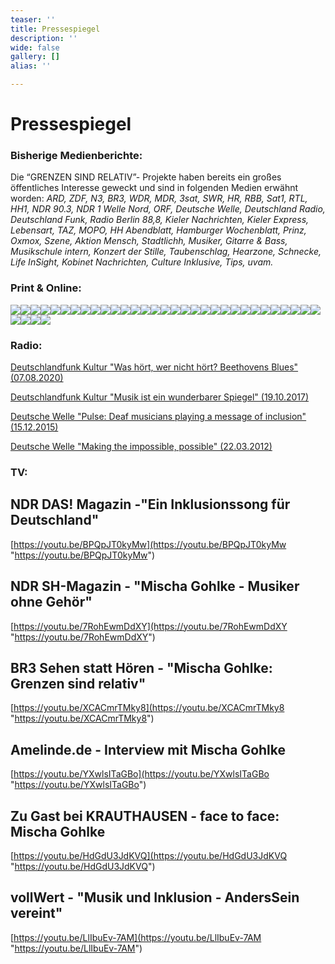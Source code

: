 ```yaml
---
teaser: ''
title: Pressespiegel
description: ''
wide: false
gallery: []
alias: ''

---
```

# Pressespiegel

### Bisherige Medienberichte:

Die “GRENZEN SIND RELATIV”- Projekte haben bereits ein großes öffentliches Interesse geweckt und sind in folgenden Medien erwähnt worden: _ARD, ZDF, N3, BR3, WDR, MDR, 3sat, SWR, HR, RBB, Sat1, RTL, HH1, NDR 90.3, NDR 1 Welle Nord, ORF, Deutsche Welle, Deutschland Radio, Deutschland Funk, Radio Berlin 88,8, Kieler Nachrichten, Kieler Express, Lebensart, TAZ, MOPO, HH Abendblatt, Hamburger Wochenblatt, Prinz, Oxmox, Szene, Aktion Mensch, Stadtlichh, Musiker, Gitarre & Bass, Musikschule intern, Konzert der Stille, Taubenschlag, Hearzone, Schnecke, Life InSight, Kobinet Nachrichten, Culture Inklusive, Tips, uvam._

### Print & Online:

<gallery>

![](/media/2018/11/mopo.jpg)![](/media/2020/09/hh-abendblatt-25-06-_-portrait-mischa-gohlke.JPG)![](/media/2020/09/taz-02-12-16-interview-mischa-gohlke.jpg)![](/media/2020/09/taz-bilder-im-kopf-8-07-2013.jpg)![](/media/2020/09/mhg_kn_2011_11_10.jpg)![](/media/2020/09/life-insight-_-anderssein-1-_-feb-2016-1.jpg)![](/media/2020/09/life-insight-_-anderssein-1-_-feb-2016-2.jpg)![](/media/2020/09/hamburger-abendblatt-_-3-anderssein-vereint-festival.jpg)![](/media/2020/09/anderssein-vereint_life-insight_06-0715_02.jpg)![](/media/2020/09/anderssein-vereint_life-insight_06-0715_01.jpg)![](/media/2020/10/pressebericht-weimar-17-08-2013.jpg)![](/media/2020/10/break-the-distance-__-mopo-29-05-2013.jpg)![](/media/2020/10/3-gsr-festival-2014.jpg)![](/media/2020/10/festival-9-04-kn.jpg)![](/media/2020/10/musikschule-des-jahres-2012.jpg)![](/media/2020/10/bergedorfer-wochenblatt.jpg)![](/media/2020/10/evangelische-kitazeitung-6-09-2015-_-2.JPG)![](/media/2020/10/wochenblatt-_-12-02-2014-_-mischa-gohlke-portrait.jpeg)![](/media/2020/10/festival-9-04-kieler-express.jpg)![](/media/2020/10/gsr-bericht.jpg)![](/media/2020/10/junge-welt-26-10-2019-_-seite-1.png)![](/media/2020/10/junge-welt-26-10-2019-_-seite-2.png)![](/media/2020/10/junge-welt-26-10-2019-_-seite-3.png)![](/media/2020/10/kita-6-12-2015-interview-mischa.png)![](/media/2020/10/mgohlke.jpg)![](/media/2020/10/mgohlke2.jpg)![](/media/2020/10/mgohlke3.jpg)![](/media/2020/10/mopo-eimsbuttler-nachrichten-25-10-2019-_-seite-1.png)![](/media/2020/10/131114_stadtlichh_nr13_mein_dingtest.jpg)![](/media/2020/10/1.jpg)![](/media/2020/10/2.jpg)![](/media/2020/10/4.jpg)![](/media/2020/10/5.jpg)![](/media/2020/10/artikel_aktion_mensch.jpg)![](/media/2020/10/lippstadter-patriot-_-20-05-2015.jpg)

</gallery>

### Radio:

[Deutschlandfunk Kultur "Was hört, wer nicht hört? Beethovens Blues" (07.08.2020)](https://www.deutschlandfunkkultur.de/was-hoert-wer-nichts-hoert-beethovens-blues.3720.de.html?dram:article_id=480263)

[Deutschlandfunk Kultur "Musik ist ein wunderbarer Spiegel" (19.10.2017)](https://www.deutschlandfunkkultur.de/musikunterricht-fuer-gehoerlose-musik-ist-ein-wunderbarer.2177.de.html?dram:article_id=398602)

[Deutsche Welle "Pulse: Deaf musicians playing a message of inclusion" (15.12.2015)](https://www.dw.com/en/pulse-deaf-musicians-playing-a-message-of-inclusion/av-18919280)

[Deutsche Welle "Making the impossible, possible" (22.03.2012)](https://www.dw.com/en/making-the-impossible-possible/a-15828093)

### TV:

## NDR DAS! Magazin -"Ein Inklusionssong für Deutschland"

[https://youtu.be/BPQpJT0kyMw](https://youtu.be/BPQpJT0kyMw "https://youtu.be/BPQpJT0kyMw")

## NDR SH-Magazin - "Mischa Gohlke - Musiker ohne Gehör"

[https://youtu.be/7RohEwmDdXY](https://youtu.be/7RohEwmDdXY "https://youtu.be/7RohEwmDdXY")

## BR3 Sehen statt Hören - "Mischa Gohlke: Grenzen sind relativ"

[https://youtu.be/XCACmrTMky8](https://youtu.be/XCACmrTMky8 "https://youtu.be/XCACmrTMky8")

## Amelinde.de - Interview mit Mischa Gohlke

[https://youtu.be/YXwlsITaGBo](https://youtu.be/YXwlsITaGBo "https://youtu.be/YXwlsITaGBo")

## Zu Gast bei KRAUTHAUSEN - face to face: Mischa Gohlke

[https://youtu.be/HdGdU3JdKVQ](https://youtu.be/HdGdU3JdKVQ "https://youtu.be/HdGdU3JdKVQ")

## vollWert - "Musik und Inklusion - AndersSein vereint"

[https://youtu.be/LlIbuEv-7AM](https://youtu.be/LlIbuEv-7AM "https://youtu.be/LlIbuEv-7AM")

